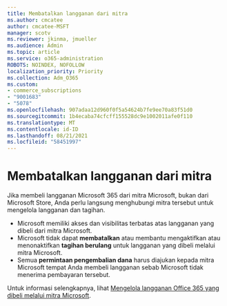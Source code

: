 ```yaml
---
title: Membatalkan langganan dari mitra
ms.author: cmcatee
author: cmcatee-MSFT
manager: scotv
ms.reviewer: jkinma, jmueller
ms.audience: Admin
ms.topic: article
ms.service: o365-administration
ROBOTS: NOINDEX, NOFOLLOW
localization_priority: Priority
ms.collection: Adm_O365
ms.custom:
- commerce_subscriptions
- "9001683"
- "5078"
ms.openlocfilehash: 907adaa12d960f0f5a54624b7fe9ee70a83f51d0
ms.sourcegitcommit: 1b4ecaba74cfcff155528dc9e1002011afe0f110
ms.translationtype: MT
ms.contentlocale: id-ID
ms.lasthandoff: 08/21/2021
ms.locfileid: "58451997"
---
```

# <a name="cancel-subscription-from-partner"></a>Membatalkan langganan dari mitra

Jika membeli langganan Microsoft 365 dari mitra Microsoft, bukan dari Microsoft Store, Anda perlu langsung menghubungi mitra tersebut untuk mengelola langganan dan tagihan.

- Microsoft memiliki akses dan visibilitas terbatas atas langganan yang dibeli dari mitra Microsoft. 
- Microsoft tidak dapat **membatalkan** atau membantu mengaktifkan atau menonaktifkan **tagihan berulang** untuk langganan yang dibeli melalui mitra Microsoft. 
- Semua **permintaan pengembalian dana** harus diajukan kepada mitra Microsoft tempat Anda membeli langganan sebab Microsoft tidak menerima pembayaran tersebut. 

Untuk informasi selengkapnya, lihat [Mengelola langganan Office 365 yang dibeli melalui mitra Microsoft](https://support.microsoft.com/help/4230739/microsoft-account-manage-office-365-subscription-from-third-party). 
